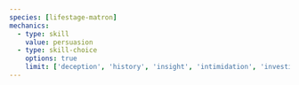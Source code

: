```yaml
---
species: [lifestage-matron]
mechanics:
  - type: skill
    value: persuasion
  - type: skill-choice
    options: true
    limit: ['deception', 'history', 'insight', 'intimidation', 'investigation', 'medicine', 'performance']
---
```

